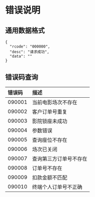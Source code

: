# 错误说明

## 通用数据格式

```text
{
  "rcode": "000000",
  "desc": "请求成功",
  "data": ""
}
```

## 错误码查询

| 错误码 | 描述 |
| :--- | :--- |
| 090001 | 当前电影场次不存在 |
| 090002 | 客户订单号重复 |
| 090003 | 影院锁座未成功 |
| 090004 | 参数错误 |
| 090005 | 查询座位不存在 |
| 090006 | 场次已关闭 |
| 090007 | 查询第三方订单号不存在 |
| 090008 | 订单号不存在 |
| 090009 | 扣款金额不匹配 |
| 090010 | 终端个人订单号不正确 |

